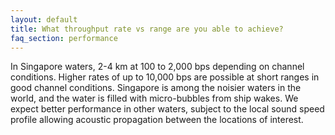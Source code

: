 ```yaml
---
layout: default
title: What throughput rate vs range are you able to achieve?
faq_section: performance
---
```


In Singapore waters, 2-4 km at 100 to 2,000 bps depending on channel conditions. Higher rates of up to 10,000 bps are possible at short ranges in good channel conditions. Singapore is among the noisier waters in the world, and the water is filled with micro-bubbles from ship wakes. We expect better performance in other waters, subject to the local sound speed profile allowing acoustic propagation between the locations of interest.